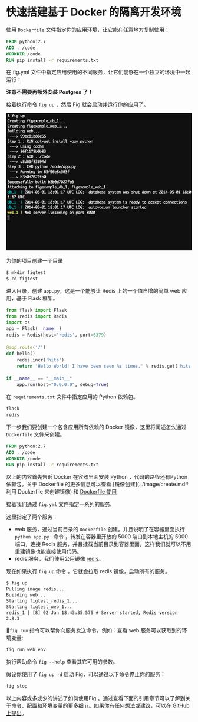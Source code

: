 # 快速搭建基于 Docker 的隔离开发环境

使用 `Dockerfile` 文件指定你的应用环境，让它能在任意地方复制使用：

```Dockerfile
FROM python:2.7
ADD . /code
WORKDIR /code
RUN pip install -r requirements.txt
```

在 fig.yml 文件中指定应用使用的不同服务，让它们能够在一个独立的环境中一起运行：

**注意不需要再额外安装 Postgres 了！**

接着执行命令 `fig up` ，然后 Fig 就会启动并运行你的应用了。

![Docker](../images/fig-example-large.png)

为你的项目创建一个目录

```sh
$ mkdir figtest
$ cd figtest
```

进入目录，创建 `app.py`，这是一个能够让 Redis 上的一个值自增的简单 web 应用，基于 Flask 框架。

```python
from flask import Flask
from redis import Redis
import os
app = Flask(__name__)
redis = Redis(host='redis', port=6379)

@app.route('/')
def hello()
    redis.incr('hits')
    return 'Hello World! I have been seen %s times.' % redis.get('hits')

if __name__ == "__main__"
    app.run(host="0.0.0.0", debug=True)
```

在 `requirements.txt` 文件中指定应用的 Python 依赖包。

```sh
flask
redis
```

下一步我们要创建一个包含应用所有依赖的 Docker 镜像，这里将阐述怎么通过 `Dockerfile` 文件来创建。

```Dockerfile
FROM python:2.7
ADD . /code
WORKDIR /code
RUN pip install -r requirements.txt
```

以上的内容首先告诉 Docker 在容器里面安装 Python ，代码的路径还有Python 依赖包。关于 Dockerfile 的更多信息可以查看 [镜像创建](../image/create.md#利用 Dockerfile 来创建镜像) 和 [Dockerfile 使用](../dockerfile/README.md)

接着我们通过 `fig.yml` 文件指定一系列的服务.

这里指定了两个服务：

* web 服务，通过当前目录的 `Dockerfile` 创建。并且说明了在容器里面执行`python app.py ` 命令 ，转发在容器里开放的 5000 端口到本地主机的 5000 端口，连接 Redis 服务，并且挂载当前目录到容器里面，这样我们就可以不用重建镜像也能直接使用代码。
* redis 服务，我们使用公用镜像 [redis](https://registry.hub.docker.com/_/redis/)。

现在如果执行 `fig up` 命令 ，它就会拉取 redis 镜像，启动所有的服务。

    $ fig up
    Pulling image redis...
    Building web...
    Starting figtest_redis_1...
    Starting figtest_web_1...
    redis_1 | [8] 02 Jan 18:43:35.576 # Server started, Redis version 2.8.3

`fig run` 指令可以帮你向服务发送命令。例如：查看 web 服务可以获取到的环境变量:

```sh
fig run web env
```

执行帮助命令 `fig --help` 查看其它可用的参数。

假设你使用了 `fig up -d` 启动 Fig，可以通过以下命令停止你的服务：

```sh
fig stop
```

以上内容或多或少的讲述了如何使用Fig 。通过查看下面的引用章节可以了解到关于命令、配置和环境变量的更多细节。如果你有任何想法或建议，[可以在 GitHub 上提出](https://github.com/docker/fig)。

